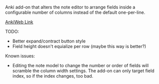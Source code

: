 Anki add-on that alters the note editor to arrange fields inside a configurable number of columns instead of the default one-per-line.


[AnkiWeb Link](https://ankiweb.net/shared/info/1876579195)


TODO:
- Better expand/contract button style
- Field height doesn't equialize per row (maybe this way is better?)

Known issues:
- Editing the note model to change the number or order of fields will scramble the column width settings. The add-on can only target field index, so if the index changes, too bad.
